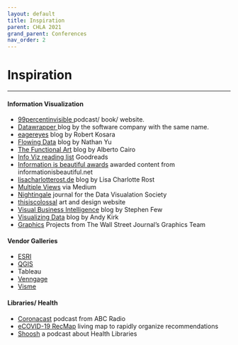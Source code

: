 ```yaml
---
layout: default
title: Inspiration
parent: CHLA 2021
grand_parent: Conferences
nav_order: 2
---
```


# Inspiration

---

<h4>Information Visualization</h4>
<ul>
  <li><a href="https://99percentinvisible.org/">99percentinvisible </a> podcast/ book/ website.</li>
  <li><a href="https://blog.datawrapper.de/">Datawrapper </a> blog by the software company with the same name.</li>
  <li><a href="https://eagereyes.org/">eagereyes</a> blog by Robert Kosara</li>
  <li><a href="http://flowingdata.com/">Flowing Data</a> blog by Nathan Yu</li>
  <li><a href="http://www.thefunctionalart.com/">The Functional Art</a> blog by Alberto Cairo</li>
  <li><a href="https://www.goodreads.com/shelf/show/data-visualization">Info Viz reading list</a> Goodreads</li>
  <li><a href="https://www.informationisbeautifulawards.com/">Information is beautiful awards</a> awarded content from informationisbeautiful.net</li>
  <li><a href="https://lisacharlotterost.de/articles">lisacharlotterost.de</a> blog by Lisa Charlotte Rost</li>
  <li><a href="https://medium.com/multiple-views-visualization-research-explained">Multiple Views</a> via Medium </li>
  <li><a href="https://nightingaledvs.com/">Nightingale</a> journal for the Data Visualation Society</li>
  <li><a href="https://www.thisiscolossal.com/">thisiscolossal</a> art and design website</li>
  <li><a href="http://www.perceptualedge.com/blog/">Visual Business Intelligence</a> blog by Stephen Few</li>
  <li><a href="https://www.visualisingdata.com">Visualizing Data</a> blog by Andy Kirk</li>
  <li><a href="https://graphics.wsj.com/">Graphics</a> Projects from The Wall Street Journal’s Graphics Team</li>
</ul>

<h4>Vendor Galleries</h4>
<ul>
  <li><a href="https://mapgallery.esri.com/#/">ESRI</a></li>
  <li><a href="https://www.flickr.com/groups/qgis/pool/">QGIS</a></li>
  <li><a href="https://public.tableau.com/en-us/gallery/?tab=viz-of-the-day&type=viz-of-the-day"></a>Tableau</li>
  <li><a href="https://venngage.com/gallery/">Venngage</a></li>
  <li><a href="https://www.visme.co/gallery/">Visme</a></li>
</ul>

<h4>Libraries/ Health</h4>
<ul>
  <li><a href="https://www.abc.net.au/radio/programs/coronacast/">Coronacast</a> podcast from ABC Radio</li>
  <li><a href="https://covid19.recmap.org/">eCOVID-19 RecMap</a> living map to rapidly organize recommendations</li>
  <li><a href="https://www.listennotes.com/podcasts/shoosh-a-podcast-about-health-libraries-GsTEZ5vd9F7/">Shoosh</a> a podcast about Health Libraries</li>
</ul>